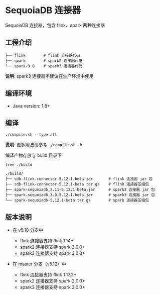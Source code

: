 # SequoiaDB 连接器

SequoiaDB 连接器，包含 flink、spark 两种连接器

## 工程介绍

```
├── flink        # flink 连接器代码
├── spark        # spark2 连接器代码
└── spark-3.0    # spark3 连接器代码
```

**说明**: spark3 连接器不建议在生产环境中使用

## 编译环境

- Java version: 1.8+

## 编译

```
./compile.sh --type all
```

**说明**: 更多用法请参考 `./compile.sh -h`

编译产物存放与 build 目录下

```
tree ./build

./build/
├── sdb-flink-connector-5.12.1-beta.jar       # flink 连接器 jar 包
├── sdb-flink-connector-5.12.1-beta.tar.gz    # flink 连接器压缩包
├── spark-sequoiadb_2.11-5.12.1-beta.jar      # spark2 连接器 jar 包
├── spark-sequoiadb_3.0-5.12.1-beta.jar       # spark3 连接器 jar 包
└── spark-sequoiadb-5.12.1-beta.tar.gz        # spark 连接器压缩包
```

## 版本说明

* 在 v5.10 分支中
   * flink 连接器支持 flink 1.14+
   * spark2 连接器支持 spark 2.0.0+
   * spark3 连接器支持 spark 3.0.0+

* 在 master 分支（v5.12）中
   * flink 连接器支持 flink 1.17.2+
   * spark2 连接器支持 spark 2.0.0+
   * spark3 连接器支持 spark 3.0.0+